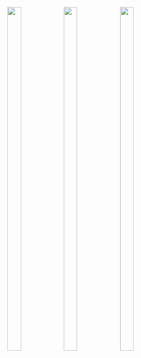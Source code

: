 <p>
<img src="https://user-images.githubusercontent.com/124056284/230431142-0c542ce7-1c83-47c6-af59-fcb56c958c1b.png" width=25% height=45%>
<img src="https://user-images.githubusercontent.com/124056284/230431190-2ee3518f-646a-4af8-8638-f479dadb100b.png" width=25% height=45%>
<img src="https://user-images.githubusercontent.com/124056284/230431219-af821e8b-8067-469f-b65b-8ae1a4e6512a.png" width=25% height=45%>
</p>

